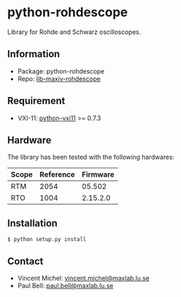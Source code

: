 python-rohdescope
=================

Library for Rohde and Schwarz oscilloscopes.

Information
-----------

 - Package: python-rohdescope
 - Repo:    [lib-maxiv-rohdescope][rohdescope]

[rohdescope]: https://github.com/MaxIV-KitsControls/lib-maxiv-rohdescope

Requirement
-----------

 - VXI-11: [python-vxi11][vxi11] >= 0.7.3

[vxi11]: https://github.com/MaxIV-KitsControls/python-vxi11

Hardware
--------

The library has been tested with the following hardwares:

| Scope  | Reference | Firmware |
|--------|-----------|----------|
| RTM    | 2054      | 05.502   |
| RTO    | 1004      | 2.15.2.0 |

Installation
------------

    $ python setup.py install

Contact
-------

- Vincent Michel: vincent.michel@maxlab.lu.se
- Paul Bell:      paul.bell@maxlab.lu.se
